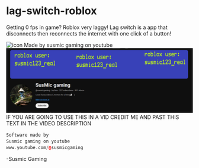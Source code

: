 # lag-switch-roblox
Getting 0 fps in game? Roblox very laggy! Lag switch is a app that disconnects then reconnects the internet with one click of a button!

![icon](blob:https://github.com/e25369c7-6f1f-4ed5-8edc-3b96a6efe0b4)
Made by susmic gaming on youtube
![icon](https://raw.githubusercontent.com/susmic-gaming/roblox-fflags/main/yt)
IF YOU ARE GOING TO USE THIS IN A VID CREDIT ME AND PAST THIS TEXT IN THE VIDEO DESCRIPTION
```c++
Software made by
Susmic gaming on youtube
www.youtube.com/@susmicgaming
```
-Susmic Gaming
